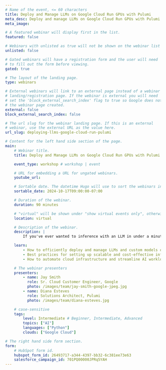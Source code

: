 ```yaml
---
# Name of the event, <= 60 characters
title: Deploy and Manage LLMs on Google Cloud Run GPUs with Pulumi
meta_desc: Deploy and manage LLMs on Google Cloud Run GPUs with Pulumi. Join our workshop to explore scalable, cost-effective infrastructure for fast LLM inference.
meta_image:

# A featured webinar will display first in the list.
featured: false

# Webinars with unlisted as true will not be shown on the webinar list
unlisted: false

# Gated webinars will have a registration form and the user will need
# to fill out the form before viewing.
gated: true

# The layout of the landing page.
type: webinars

# External webinars will link to an external page instead of a webinar
# landing/registration page. If the webinar is external you will need
# set the 'block_external_search_index' flag to true so Google does not index
# the webinar page created.
external: false
block_external_search_index: false

# The url slug for the webinar landing page. If this is an external
# webinar, use the external URL as the value here.
url_slug: deploying-llms-google-cloud-run-pulumi

# Content for the left hand side section of the page.
main:
    # Webinar title.
    title: Deploy and Manage LLMs on Google Cloud Run GPUs with Pulumi

    event_type: workshop # workshop | event

    # URL for embedding a URL for ungated webinars.
    youtube_url: 

    # Sortable date. The datetime Hugo will use to sort the webinars in date order.
    sortable_date: 2024-10-17T09:00:00-07:00

    # Duration of the webinar.
    duration: 90 minutes

    # "virtual" will be shown under "show virtual events only", otherwise shown as City, State (seattle, wa)
    location: virtual

    # Description of the webinar.
    description: |
        If you've ever wanted to inference with an LLM in under a minute while paying only for what you consume, then Google Cloud Run GPUs are for you! In this hands-on workshop, we will demonstrate how Pulumi can seamlessly stand up an environment for deploying your LLMs and custom models on Google Cloud Run GPUs. Participants will learn how to create scalable, cost-efficient infrastructure that allows for rapid LLM inference, leveraging the power of Pulumi to automate and manage their deployments. Whether you're deploying pre-trained LLMs or custom models, this workshop will provide the tools and knowledge you need to optimize your AI workloads on the cloud.

    learn:
        - How to efficiently deploy and manage LLMs and custom models on Google Cloud Run GPUs.
        - Best practices for setting up scalable and cost-effective infrastructure for fast LLM inference.
        - How to automate cloud infrastructure and streamline AI workload management using Pulumi.

    # The webinar presenters
    presenters:
        - name: Jay Smith
          role: Sr. Cloud Customer Engineer, Google
          photo: /images/team/jay-smith-google-jpeg.jpg
        - name: Diana Esteves
          role: Solutions Architect, Pulumi
          photo: /images/team/diana-esteves.jpg

    # case-sensitive
    tags:
        level: Intermediate # Beginner, Intermediate, Advanced
        topics: ["AI"]
        languages: ["Python"]
        clouds: ["Google Cloud"]

# The right hand side form section.
form:
    # HubSpot form id.
    hubspot_form_id: 26493717-a344-4397-bb32-6c381ee73e63
    salesforce_campaign_id: 701PQ00000JPRq5YAH
---
```


